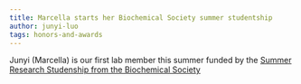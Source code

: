```yaml
---
title: Marcella starts her Biochemical Society summer studentship
author: junyi-luo
tags: honors-and-awards
---
```


Junyi (Marcella) is our first lab member this summer funded by the [Summer Research Studenship from the Biochemical Society](https://www.biochemistry.org/grants-and-awards/grants-and-bursaries/summer-vacation-studentships/research-studentship/)
